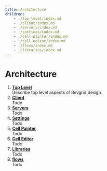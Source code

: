 ```yaml
---
title: Architecture
children:
    - ./top-level/index.md
    - ./client/index.md
    - ./servers/index.md
    - ./settings/index.md
    - ./cell-painter/index.md
    - ./cell-editor/index.md
    - ./flows/index.md
    - ./libraries/index.md
---
```


# Architecture

1. [**Top Level**](./top-level/index.md)\
Describe top level aspects of Revgrid design.
1. [**Client**](./client/index.md)\
Todo
1. [**Servers**](./servers/index.md)\
Todo
1. [**Settings**](./settings/index.md)\
Todo
1. [**Cell Painter**](./cell-painter/index.md)\
Todo
1. [**Cell Editor**](./cell-editor/index.md)\
Todo
1. [**Libraries**](./libraries/index.md)\
Todo
1. [**flows**](./flows/index.md)\
Todo
